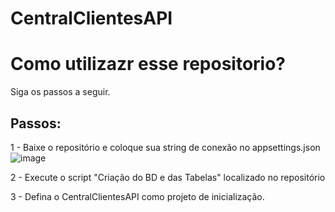 # CentralClientesAPI
<h1>Como utilizazr esse repositorio?</h1>
<p>Siga os passos a seguir.</p>
<h2>Passos:</h2>

1 - Baixe o repositório e coloque sua string de conexão no appsettings.json
![image](https://user-images.githubusercontent.com/98724291/185239282-9e368641-3f1a-4d67-ac24-2184d5028746.png)

2 - Execute o script "Criação do BD e das Tabelas" localizado no repositório

3 - Defina o CentralClientesAPI como projeto de inicialização.

